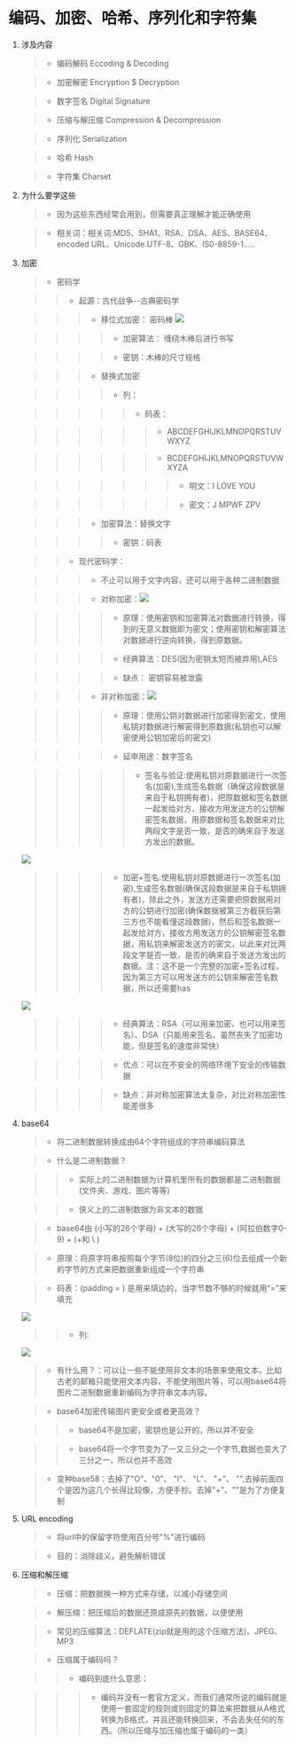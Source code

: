 # 编码、加密、哈希、序列化和字符集

1. 涉及内容	
	
	>+ 编码解码 Eccoding & Decoding

	>+ 加密解密 Encryption $ Decryption

	>+ 数字签名 Digital Signature

	>+ 压缩与解压缩 Compression & Decompression

	>+ 序列化 Serialization

	>+ 哈希 Hash

	>+ 字符集 Charset

2. 为什么要学这些
	
	>+ 因为这些东西经常会用到，但需要真正理解才能正确使用

	>+ 相关词：相关词:MD5、SHA1、RSA、DSA、AES、BASE64、encoded URL、Unicode.UTF-8、GBK、IS0-8859-1.....


3. 加密
	
	>+ 密码学

	>>+ 起源：古代战争--古典密码学

    >>>+ 移位式加密： 密码棒 ![](F:\学习资料\picture\密码棒.png)

    >>>>+ 加密算法： 缠绕木棒后进行书写

    >>>>+ 密钥：木棒的尺寸规格

    >>>+ 替换式加密

	>>>>+ 列：     

	>>>>>+ 码表：

	>>>>>>+ ABCDEFGHIJKLMNOPQRSTUVWXYZ

	>>>>>>+ BCDEFGHIJKLMNOPQRSTUVWXYZA

	>>>>>>>+ 明文：I LOVE YOU

	>>>>>>>+ 密文：J MPWF ZPV

	>>>+ 加密算法：替换文字

	>>>>+ 密钥：码表

	>>+ 现代密码学： 

	>>>+ 不止可以用于文字内容，还可以用于各种二进制数据

	>>>+ 对称加密：![](F:\学习资料\picture\对称加密.png)

	>>>>+ 原理：使用密钥和加密算法对数据进行转换，得到的无意义数据即为密文；使用密钥和解密算法对数据进行逆向转换，得到原数据。

	>>>>+ 经典算法：DES(因为密钥太短而被弃用),AES

	>>>>+ 缺点： 密钥容易被泄露

	>>>+ 非对称加密：![](F:\学习资料\picture\非对称加密.png)

	>>>>+ 原理：使用公钥对数据进行加密得到密文，使用私钥对数据进行解密得到原数据(私钥也可以解密使用公钥加密后的密文)

	>>>>+ 延申用途：数字签名

	>>>>>+ 签名与验证:使用私钥对原数据进行一次签名(加密),生成签名数据（确保这段数据是来自于私钥拥有者)，把原数据和签名数据一起发给对方，接收方用发送方的公钥解密签名数据，用原数据和签名数据来对比两段文字是否一致，是否的确来自于发送方发出的数据。

	![](F:\学习资料\picture\签名与验证.png) 

	>>>>+ 加密+签名:使用私钥对原数据进行一次签名(加密),生成签名数据(确保这段数据是来自于私钥拥有者)，除此之外，发送方还需要把原数据用对方的公钥进行加密(确保数据被第三方截获后第三方也不能看懂这段数据)，然后和签名数据一起发给对方，接收方用发送方的公钥解密签名数据，用私钥来解密发送方的密文，以此来对比两段文字是否一致，是否的确来自于发送方发出的数据。注：这不是一个完整的加密+签名过程，因为第三方可以用发送方的公钥来解密签名数据，所以还需要has

	![](F:\学习资料\picture\加密+签名.png) 

	>>>>+ 经典算法：RSA（可以用来加密、也可以用来签名）、DSA（只能用来签名、虽然丧失了加密功能，但是签名的速度非常快）

	>>>>+ 优点：可以在不安全的网络环境下安全的传输数据

	>>>>+ 缺点：非对称加密算法太复杂，对比对称加密性能差很多

4. base64

	>+ 将二进制数据转换成由64个字符组成的字符串编码算法

	>+ 什么是二进制数据？

	>>+ 实际上的二进制数据为计算机里所有的数据都是二进制数据(文件夹、游戏、图片等等)

	>>+ 侠义上的二进制数据为非文本的数据

	>+ base64由 (小写的26个字母) + (大写的26个字母) + (阿拉伯数字0-9) + (+和 \ )

	>+ 原理：将原字符串按照每个字节(8位)的四分之三(6)位去组成一个新的字节的方式来把数据重新组成一个字符串

	>+ 码表：(padding = ) 是用来填边的，当字节数不够的时候就用“=”来填充

	![](F:\学习资料\picture\码表.png)

	>>+ 列:

	![](F:\学习资料\picture\base64.png)

	>+ 有什么用？：可以让一些不能使用非文本的场景来使用文本。比如古老的邮箱只能使用文本内容，不能使用图片等，可以用base64将图片二进制数据重新编码为字符串文本内容。

	>+ base64加密传输图片更安全或者更高效？

	>>+ base64不是加密，密钥也是公开的，所以并不安全

	>>+ base64将一个字节变为了一又三分之一个字节,数据也变大了三分之一，所以也并不高效

	>+ 变种base58：去掉了"O"、"0"、 "I"、 "L"、 "+"、 "\",去掉前面四个是因为这几个长得比较像，方便手抄。去掉"+"、"\"是为了方便复制


5. URL encoding

	>+ 将url中的保留字符使用百分号"%"进行编码

	>+ 目的：消除歧义，避免解析错误

6. 压缩和解压缩

	>+ 压缩：把数据换一种方式来存储，以减小存储空间

	>+ 解压缩：把压缩后的数据还原成原先的数据，以便使用

	>+ 常见的压缩算法：DEFLATE(zip就是用的这个压缩方法)、JPEG、MP3

	>+ 压缩属于编码吗？

	>>+ 编码到底什么意思：

	>>>+ 编码并没有一套官方定义，而我们通常所说的编码就是使用一套固定的规则或则固定的算法来把数据从A格式转换为B格式，并且还能转换回来，不会丢失任何的东西。（所以压缩与加压缩也属于编码的一类）

	





